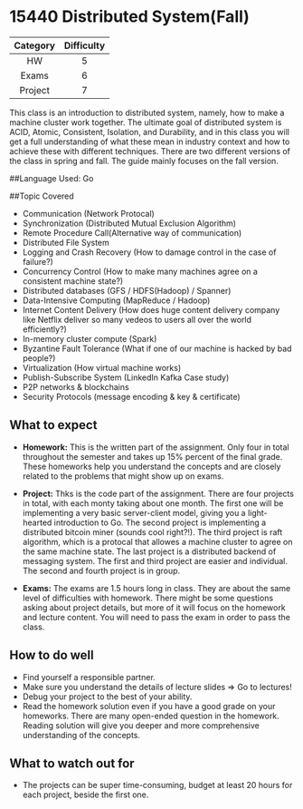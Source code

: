 # 15440 Distributed System(Fall)

| Category | Difficulty |
|:-:       | :-:        |
| HW       | 5          |
| Exams    | 6          |
| Project  | 7          |


This class is an introduction to distributed system, namely, how to make a machine cluster work together. The ultimate goal of distributed system is ACID, Atomic, Consistent, Isolation, and Durability, and in this class you will get a full understanding of what these mean in industry context and how to achieve these with different techniques. There are two different versions of the class in spring and fall. The guide mainly focuses on the fall version.


##Language Used: Go

##Topic Covered
- Communication (Network Protocal)
- Synchronization (Distributed Mutual Exclusion Algorithm)
- Remote Procedure Call(Alternative way of communication)
- Distributed File System 
- Logging and Crash Recovery (How to damage control in the case of failure?)
- Concurrency Control (How to make many machines agree on a consistent machine state?)
- Distributed databases (GFS / HDFS(Hadoop) / Spanner)
- Data-Intensive Computing (MapReduce / Hadoop)
- Internet Content Delivery (How does huge content delivery company like Netflix deliver so many vedeos to users all over the world efficiently?) 
- In-memory cluster compute (Spark)
- Byzantine Fault Tolerance (What if one of our machine is hacked by bad people?)
- Virtualization (How virtual machine works)
- Publish-Subscribe System (LinkedIn Kafka Case study)
- P2P networks & blockchains
- Security Protocols (message encoding & key & certificate)

## What to expect
- **Homework:** This is the written part of the assignment. Only four in total throughout the semester and takes up 15% percent of the final grade. These homeworks help you understand the concepts and are closely related to the problems that might show up on exams. 

- **Project:** Thks is the code part of the assignment. There are four projects in total, with each monty taking about one month. The first one will be implementing a very basic server-client model, giving you a light-hearted introduction to Go. The second project is implementing a distributed bitcoin miner (sounds cool right?!). The third project is raft algorithm, which is a protocal that allowes a machine cluster to agree on the same machine state. The last project is a distributed backend of messaging system. The first and third project are easier and individual. The second and fourth project is in group.

- **Exams:** The exams are 1.5 hours long in class. They are about the same level of difficulties with homework. There might be some questions asking about project details, but more of it will focus on the homework and lecture content. You will need to pass the exam in order to pass the class. 

## How to do well
- Find yourself a responsible partner.
- Make sure you understand the details of lecture slides => Go to lectures!
- Debug your project to the best of your ability.
- Read the homework solution even if you have a good grade on your homeworks. There are many open-ended question in the homework. Reading solution will give you deeper and more comprehensive understanding of the concepts.

## What to watch out for
- The projects can be super time-consuming, budget at least 20 hours for each project, beside the first one. 



